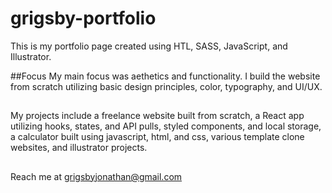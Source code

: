 # grigsby-portfolio
This is my portfolio page created using HTL, SASS, JavaScript, and Illustrator.

##Focus
My main focus was aethetics and functionality. I build the website from scratch utilizing basic design principles, color, typography, and UI/UX.

##
My projects include a freelance website built from scratch, a React app utilizing hooks, states, and API pulls, styled components, and local storage, a calculator built using javascript, html, and css, various template clone websites, and illustrator projects.

##
Reach me at grigsbyjonathan@gmail.com
